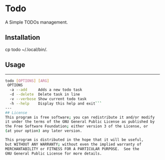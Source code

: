 Todo
=========================================================
A Simple TODOs management.
## Installation
cp todo ~/.local/bin/.
## Usage
---
```bash
todo [OPTIONS] [ARG]
 OPTIONS
  -a --add     Adds a new todo task 
  -d --delete  Delete task in line
  -v --verbose Show current todo task
  -h --help    Display this help and exit```
---
## License
This program is free software; you can redistribute it and/or modify
it under the terms of the GNU General Public License as published by
the Free Software Foundation; either version 3 of the License, or
(at your option) any later version.

This program is distributed in the hope that it will be useful,
but WITHOUT ANY WARRANTY; without even the implied warranty of
MERCHANTABILITY or FITNESS FOR A PARTICULAR PURPOSE.  See the
GNU General Public License for more details.
